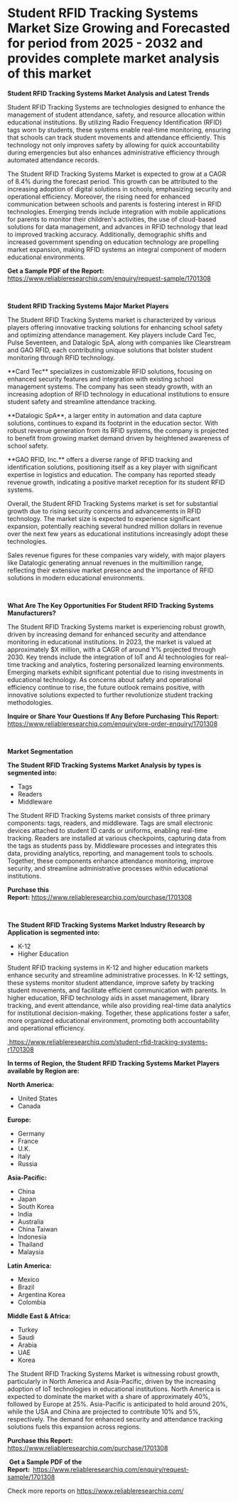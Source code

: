 <p><h1>Student RFID Tracking Systems Market Size Growing and Forecasted for period from 2025 - 2032 and provides complete market analysis of this market</h1></p><p><strong>Student RFID Tracking Systems Market Analysis and Latest Trends</strong></p>
<p><p>Student RFID Tracking Systems are technologies designed to enhance the management of student attendance, safety, and resource allocation within educational institutions. By utilizing Radio Frequency Identification (RFID) tags worn by students, these systems enable real-time monitoring, ensuring that schools can track student movements and attendance efficiently. This technology not only improves safety by allowing for quick accountability during emergencies but also enhances administrative efficiency through automated attendance records.</p><p>The Student RFID Tracking Systems Market is expected to grow at a CAGR of 8.4% during the forecast period. This growth can be attributed to the increasing adoption of digital solutions in schools, emphasizing security and operational efficiency. Moreover, the rising need for enhanced communication between schools and parents is fostering interest in RFID technologies. Emerging trends include integration with mobile applications for parents to monitor their children's activities, the use of cloud-based solutions for data management, and advances in RFID technology that lead to improved tracking accuracy. Additionally, demographic shifts and increased government spending on education technology are propelling market expansion, making RFID systems an integral component of modern educational environments.</p></p>
<p><strong>Get a Sample PDF of the Report:&nbsp;</strong> <a href="https://www.reliableresearchiq.com/enquiry/request-sample/1701308?utm_campaign=1119&utm_medium=2&utm_source=Github&utm_content=ia&utm_term=09012025&utm_id=student-rfid-tracking-systems">https://www.reliableresearchiq.com/enquiry/request-sample/1701308</a></p>
<p>&nbsp;</p>
<p><strong>Student RFID Tracking Systems Major Market Players</strong></p>
<p><p>The Student RFID Tracking Systems market is characterized by various players offering innovative tracking solutions for enhancing school safety and optimizing attendance management. Key players include Card Tec, Pulse Seventeen, and Datalogic SpA, along with companies like Clearstream and GAO RFID, each contributing unique solutions that bolster student monitoring through RFID technology.</p><p>**Card Tec** specializes in customizable RFID solutions, focusing on enhanced security features and integration with existing school management systems. The company has seen steady growth, with an increasing adoption of RFID technology in educational institutions to ensure student safety and streamline attendance tracking.</p><p>**Datalogic SpA**, a larger entity in automation and data capture solutions, continues to expand its footprint in the education sector. With robust revenue generation from its RFID systems, the company is projected to benefit from growing market demand driven by heightened awareness of school safety.</p><p>**GAO RFID, Inc.** offers a diverse range of RFID tracking and identification solutions, positioning itself as a key player with significant expertise in logistics and education. The company has reported steady revenue growth, indicating a positive market reception for its student RFID systems.</p><p>Overall, the Student RFID Tracking Systems market is set for substantial growth due to rising security concerns and advancements in RFID technology. The market size is expected to experience significant expansion, potentially reaching several hundred million dollars in revenue over the next few years as educational institutions increasingly adopt these technologies.</p><p>Sales revenue figures for these companies vary widely, with major players like Datalogic generating annual revenues in the multimillion range, reflecting their extensive market presence and the importance of RFID solutions in modern educational environments.</p></p>
<p>&nbsp;</p>
<p><strong>What Are The Key Opportunities For Student RFID Tracking Systems Manufacturers?</strong></p>
<p><p>The Student RFID Tracking Systems market is experiencing robust growth, driven by increasing demand for enhanced security and attendance monitoring in educational institutions. In 2023, the market is valued at approximately $X million, with a CAGR of around Y% projected through 2030. Key trends include the integration of IoT and AI technologies for real-time tracking and analytics, fostering personalized learning environments. Emerging markets exhibit significant potential due to rising investments in educational technology. As concerns about safety and operational efficiency continue to rise, the future outlook remains positive, with innovative solutions expected to further revolutionize student tracking methodologies.</p></p>
<p><strong>Inquire or Share Your Questions If Any Before Purchasing This Report:</strong> <a href="https://www.reliableresearchiq.com/enquiry/pre-order-enquiry/1701308?utm_campaign=1119&utm_medium=2&utm_source=Github&utm_content=ia&utm_term=09012025&utm_id=student-rfid-tracking-systems">https://www.reliableresearchiq.com/enquiry/pre-order-enquiry/1701308</a></p>
<p>&nbsp;</p>
<p><strong>Market Segmentation</strong></p>
<p><strong>The Student RFID Tracking Systems Market Analysis by types is segmented into:</strong></p>
<p><ul><li>Tags</li><li>Readers</li><li>Middleware</li></ul></p>
<p><p>The Student RFID Tracking Systems market consists of three primary components: tags, readers, and middleware. Tags are small electronic devices attached to student ID cards or uniforms, enabling real-time tracking. Readers are installed at various checkpoints, capturing data from the tags as students pass by. Middleware processes and integrates this data, providing analytics, reporting, and management tools to schools. Together, these components enhance attendance monitoring, improve security, and streamline administrative processes within educational institutions.</p></p>
<p><strong>Purchase this Report:&nbsp;</strong><a href="https://www.reliableresearchiq.com/purchase/1701308?utm_campaign=1119&utm_medium=2&utm_source=Github&utm_content=ia&utm_term=09012025&utm_id=student-rfid-tracking-systems">https://www.reliableresearchiq.com/purchase/1701308</a></p>
<p>&nbsp;</p>
<p><strong>The Student RFID Tracking Systems Market Industry Research by Application is segmented into:</strong></p>
<p><ul><li>K-12</li><li>Higher Education</li></ul></p>
<p><p>Student RFID tracking systems in K-12 and higher education markets enhance security and streamline administrative processes. In K-12 settings, these systems monitor student attendance, improve safety by tracking student movements, and facilitate efficient communication with parents. In higher education, RFID technology aids in asset management, library tracking, and event attendance, while also providing real-time data analytics for institutional decision-making. Together, these applications foster a safer, more organized educational environment, promoting both accountability and operational efficiency.</p></p>
<p><a href="https://www.reliableresearchiq.com/student-rfid-tracking-systems-r1701308?utm_campaign=1119&utm_medium=2&utm_source=Github&utm_content=ia&utm_term=09012025&utm_id=student-rfid-tracking-systems">&nbsp;https://www.reliableresearchiq.com/student-rfid-tracking-systems-r1701308</a></p>
<p><strong>In terms of Region, the Student RFID Tracking Systems Market Players available by Region are:</strong></p>
<p>
    <p> <strong> North America: </strong>
        <ul>
            <li>United States</li>
            <li>Canada</li>
        </ul>
        </p> 
    <p> <strong> Europe: </strong>
        <ul>
            <li>Germany</li>
            <li>France</li>
            <li>U.K.</li>
            <li>Italy</li>
            <li>Russia</li>
        </ul>
        </p> 
    <p> <strong> Asia-Pacific: </strong>
        <ul>
            <li>China</li>
            <li>Japan</li>
            <li>South Korea</li>
            <li>India</li>
            <li>Australia</li>
            <li>China Taiwan</li>
            <li>Indonesia</li>
            <li>Thailand</li>
            <li>Malaysia</li>
        </ul>
        </p> 
    <p> <strong> Latin America: </strong>
        <ul>
            <li>Mexico</li>
            <li>Brazil</li>
            <li>Argentina Korea</li>
            <li>Colombia</li>
        </ul>
        </p> 
    <p> <strong> Middle East & Africa: </strong>
        <ul>
            <li>Turkey</li>
            <li>Saudi</li>
            <li>Arabia</li>
            <li>UAE</li>
            <li>Korea</li>
        </ul>
    </p>
    </p>
<p><p>The Student RFID Tracking Systems Market is witnessing robust growth, particularly in North America and Asia-Pacific, driven by the increasing adoption of IoT technologies in educational institutions. North America is expected to dominate the market with a share of approximately 40%, followed by Europe at 25%. Asia-Pacific is anticipated to hold around 20%, while the USA and China are projected to contribute 10% and 5%, respectively. The demand for enhanced security and attendance tracking solutions fuels this expansion across regions.</p></p>
<p><strong>Purchase this Report: </strong><a href="https://www.reliableresearchiq.com/purchase/1701308?utm_campaign=1119&utm_medium=2&utm_source=Github&utm_content=ia&utm_term=09012025&utm_id=student-rfid-tracking-systems">https://www.reliableresearchiq.com/purchase/1701308</a></p>
<p>&nbsp;<strong>Get a Sample PDF of the Report:&nbsp;&nbsp;</strong><a href="https://www.reliableresearchiq.com/enquiry/request-sample/1701308?utm_campaign=1119&utm_medium=2&utm_source=Github&utm_content=ia&utm_term=09012025&utm_id=student-rfid-tracking-systems">https://www.reliableresearchiq.com/enquiry/request-sample/1701308</a></p>
<p><strong></strong></p>
<p>Check more reports on <a href="https://www.reliableresearchiq.com/?utm_campaign=1119&utm_medium=2&utm_source=Github&utm_content=ia&utm_term=09012025&utm_id=student-rfid-tracking-systems">https://www.reliableresearchiq.com/</a></p>